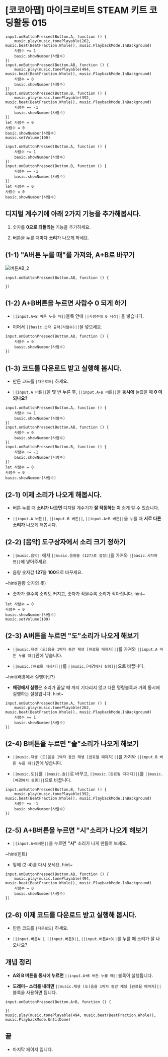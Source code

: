 # [코코아팹] 마이크로비트 STEAM 키트 코딩활동 015

```ghost
input.onButtonPressed(Button.A, function () {
    music.play(music.tonePlayable(262, music.beat(BeatFraction.Whole)), music.PlaybackMode.InBackground)
    사람수 += 1
    basic.showNumber(사람수)
})
input.onButtonPressed(Button.AB, function () {
    music.play(music.tonePlayable(494, music.beat(BeatFraction.Whole)), music.PlaybackMode.InBackground)
    사람수 = 0
    basic.showNumber(사람수)
})
input.onButtonPressed(Button.B, function () {
    music.play(music.tonePlayable(392, music.beat(BeatFraction.Whole)), music.PlaybackMode.InBackground)
    사람수 += -1
    basic.showNumber(사람수)
})
let 사람수 = 0
사람수 = 0
basic.showNumber(사람수)
music.setVolume(100)

```

```template
input.onButtonPressed(Button.A, function () {
    사람수 += 1
    basic.showNumber(사람수)
})
input.onButtonPressed(Button.B, function () {
    사람수 += -1
    basic.showNumber(사람수)
})
let 사람수 = 0
사람수 = 0
basic.showNumber(사람수)

```

## 디지털 계수기에 아래 2가지 기능을 추가해봅시다.
1. 숫자를 **0으로 되돌리는** 기능을 추가하세요.

2. 버튼을 누를 때마다 **소리**가 나오게 하세요.

## (1-1) "A버튼 누를 때"를 가져와, A+B로 바꾸기 
![버튼AB_2](https://github.com/kocoasolution/mytutorial/assets/170903760/92068c91-4f63-448d-859d-7c66cfe62d8a)

```blocks
input.onButtonPressed(Button.AB, function () {

})
```

## (1-2) A+B버튼을 누르면 사람수 0 되게 하기 
*  ``||input.A+B 버튼 누를 때||``블록 안에 ``||사람수에 0 저장||``을 넣습니다.

* 이어서 ``||basic.숫자 출력(사람수)||``을 넣으세요. 

```blocks
input.onButtonPressed(Button.AB, function () {
    사람수 = 0
    basic.showNumber(사람수)
})
```

## (1-3) 코드를 다운로드 받고 실행해 봅시다. 
* 만든 코드를 ``|다운로드|`` 하세요.

* ``||input.A 버튼||``을 몇 번 누른 후, ``||input.A+B 버튼||``을 **동시에** 눌렀을 때 **0 이 되나요?**

```blocks
input.onButtonPressed(Button.A, function () {
    사람수 += 1
    basic.showNumber(사람수)
})
input.onButtonPressed(Button.AB, function () {
    사람수 = 0
    basic.showNumber(사람수)
})
input.onButtonPressed(Button.B, function () {
    사람수 += -1
    basic.showNumber(사람수)
})
let 사람수 = 0
사람수 = 0
basic.showNumber(사람수)

```

## (2-1) 이제 소리가 나오게 해봅시다. 
* 버튼 누를 때 **소리가 나오면** 디지털 계수기가 **잘 작동하는 지** 쉽게 알 수 있습니다.

* ``||input.A 버튼||``, ``||input.B 버튼||``, ``||input.A+B 버튼||``을 누를 때 **서로 다른 소리가** 나오게 해봅시다.

## (2-2) [음악] 도구상자에서 소리 크기 정하기
*  ``||music.음악||``에서 ``||music.음량을 (127)로 설정||``을 가져와 ``||basic.시작하면||``에 넣어주세요.

* 음량 숫자값 **127**을 **100**으로 바꾸세요.

~hint(음량 숫자의 뜻)
* 숫자가 클수록 소리도 커지고, 숫자가 작을수록 소리가 작아집니다.
hint~

```blocks
let 사람수 = 0
사람수 = 0
basic.showNumber(사람수)
music.setVolume(100)
```

## (2-3) A버튼을 누르면 "도"소리가 나오게 해보기
* ``||music.재생 (도)음을 1박자 동안 재생 [완료될 때까지]||``를 가져와 ``||input.A 버튼 누를 때||``안에 넣습니다.

* ``||music.[완료될 때까지]||``를 ``||music.[배경에서 실행]||``으로 바꿉니다.

~hint(배경에서 실행이란?)
* **배경에서 실행**은 소리가 끝날 때 까지 기다리지 않고 다른 명령블록과 거의 동시에 실행하는 설정입니다.
hint~

```blocks
input.onButtonPressed(Button.A, function () {
    music.play(music.tonePlayable(262, music.beat(BeatFraction.Whole)), music.PlaybackMode.InBackground)
    사람수 += 1
    basic.showNumber(사람수)
})
```

## (2-4) B버튼을 누르면 "솔"소리가 나오게 해보기
* ``||music.재생 (도)음을 1박자 동안 재생 [완료될 때까지]||``를 가져와 ``||input.B 버튼 누를 때||``안에 넣습니다.

* ``||music.도||``를 ``||music.솔||``로 바꾸고, ``||music.[완료될 때까지]||``를 ``||music.[배경에서 실행]||``으로 바꿉니다.

```blocks
input.onButtonPressed(Button.B, function () {
    music.play(music.tonePlayable(392, music.beat(BeatFraction.Whole)), music.PlaybackMode.InBackground)
    사람수 += -1
    basic.showNumber(사람수)
})
```

## (2-5) A+B버튼을 누르면 "시"소리가 나오게 해보기
* ``||input.A+B버튼||``을 누르면 **"시"** 소리가 나게 만들어 보세요.

~hint(힌트)
* 앞에 (2-4)를 다시 보세요.
hint~
```blocks
input.onButtonPressed(Button.AB, function () {
    music.play(music.tonePlayable(494, music.beat(BeatFraction.Whole)), music.PlaybackMode.InBackground)
    사람수 = 0
    basic.showNumber(사람수)
})
```

## (2-6) 이제 코드를 다운로드 받고 실행해 봅시다. 
* 만든 코드를 ``|다운로드|`` 하세요.

* ``||input.버튼A||``, ``||input.버튼B||``, ``||input.버튼A+B||``를 누를 때 소리가 잘 나오나요?

## 개념 정리
* **A와 B 버튼을 동시에 누르면** ``||input.A+B 버튼 누를 때||``블록이 실행됩니다.

* **도레미~ 소리를 내려면** ``||music.재생 (도)음을 1박자 동안 재생 [완료될 때까지]||``블록을 사용하면 됩니다.

```blocks
input.onButtonPressed(Button.A+B, function () {

})
music.play(music.tonePlayable(494, music.beat(BeatFraction.Whole)), music.PlaybackMode.UntilDone)
```

## 끝
* 마지막 페이지 입니다.
